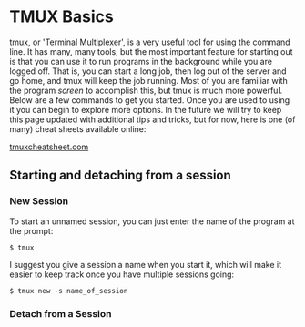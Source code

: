 # TMUX Basics

tmux, or 'Terminal Multiplexer', is a very useful tool for using the command line. It has many, many tools, but the most important feature for starting out is that you can use it to run programs in the background while you are logged off. That is, you can start a long job, then log out of the server and go home, and tmux will keep the job running. Most of you are familiar with the program *screen* to accomplish this, but tmux is much more powerful. Below are a few commands to get you started. Once you are used to using it you can begin to explore more options. In the future we will try to keep this page updated with additional tips and tricks, but for now, here is one (of many) cheat sheets available online:

[tmuxcheatsheet.com](http://tmuxcheatsheet.com/)

## Starting and detaching from a session

### New Session

To start an unnamed session, you can just enter the name of the program at the prompt:

```
$ tmux
```

I suggest you give a session a name when you start it, which will make it easier to keep track once you have multiple sessions going:

```
$ tmux new -s name_of_session
```

### Detach from a Session
